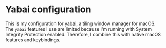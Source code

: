 # Yabai configuration

This is my configuration for [yabai](https://github.com/koekeishiya/yabai), a tiling window manager for macOS.  
The `yabai` features I use are limited because I'm running with System Integrity Protection enabled. Therefore, I combine this with native macOS features and keybindings.

